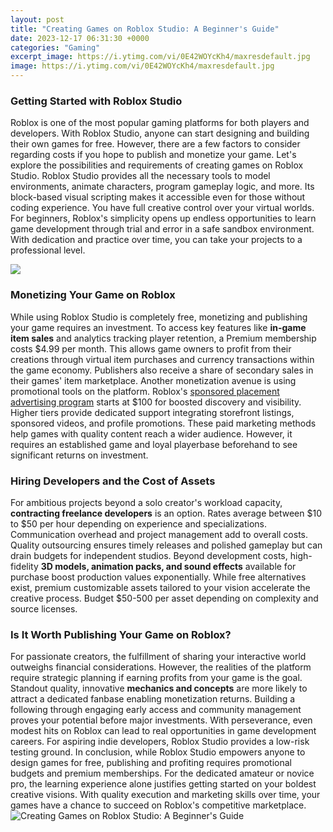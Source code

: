 ```yaml
---
layout: post
title: "Creating Games on Roblox Studio: A Beginner's Guide"
date: 2023-12-17 06:31:30 +0000
categories: "Gaming"
excerpt_image: https://i.ytimg.com/vi/0E42WOYcKh4/maxresdefault.jpg
image: https://i.ytimg.com/vi/0E42WOYcKh4/maxresdefault.jpg
---
```


### Getting Started with Roblox Studio
Roblox is one of the most popular gaming platforms for both players and developers. With Roblox Studio, anyone can start designing and building their own games for free. However, there are a few factors to consider regarding costs if you hope to publish and monetize your game. Let's explore the possibilities and requirements of creating games on Roblox Studio.
Roblox Studio provides all the necessary tools to model environments, animate characters, program gameplay logic, and more. Its block-based visual scripting makes it accessible even for those without coding experience. You have full creative control over your virtual worlds. For beginners, Roblox's simplicity opens up endless opportunities to learn game development through trial and error in a safe sandbox environment. With dedication and practice over time, you can take your projects to a professional level. 

![](https://i.ytimg.com/vi/iMHyl7Cfpa4/maxresdefault.jpg)
### Monetizing Your Game on Roblox
While using Roblox Studio is completely free, monetizing and publishing your game requires an investment. To access key features like **in-game item sales** and analytics tracking player retention, a Premium membership costs $4.99 per month. This allows game owners to profit from their creations through virtual item purchases and currency transactions within the game economy. Publishers also receive a share of secondary sales in their games' item marketplace.
Another monetization avenue is using promotional tools on the platform. Roblox's [sponsored placement advertising program](https://store.fi.io.vn/white-frenchie-french-bulldog-starry-night-van-gogh-colorful-2) starts at $100 for boosted discovery and visibility. Higher tiers provide dedicated support integrating storefront listings, sponsored videos, and profile promotions. These paid marketing methods help games with quality content reach a wider audience. However, it requires an established game and loyal playerbase beforehand to see significant returns on investment.
### Hiring Developers and the Cost of Assets 
For ambitious projects beyond a solo creator's workload capacity, **contracting freelance developers** is an option. Rates average between $10 to $50 per hour depending on experience and specializations. Communication overhead and project management add to overall costs. Quality outsourcing ensures timely releases and polished gameplay but can drain budgets for independent studios.
Beyond development costs, high-fidelity **3D models, animation packs, and sound effects** available for purchase boost production values exponentially. While free alternatives exist, premium customizable assets tailored to your vision accelerate the creative process. Budget $50-500 per asset depending on complexity and source licenses. 
### Is It Worth Publishing Your Game on Roblox?
For passionate creators, the fulfillment of sharing your interactive world outweighs financial considerations. However, the realities of the platform require strategic planning if earning profits from your game is the goal. Standout quality, innovative **mechanics and concepts** are more likely to attract a dedicated fanbase enabling monetization returns. Building a following through engaging early access and community management proves your potential before major investments. With perseverance, even modest hits on Roblox can lead to real opportunities in game development careers. For aspiring indie developers, Roblox Studio provides a low-risk testing ground.
In conclusion, while Roblox Studio empowers anyone to design games for free, publishing and profiting requires promotional budgets and premium memberships. For the dedicated amateur or novice pro, the learning experience alone justifies getting started on your boldest creative visions. With quality execution and marketing skills over time, your games have a chance to succeed on Roblox's competitive marketplace.
![Creating Games on Roblox Studio: A Beginner's Guide](https://i.ytimg.com/vi/0E42WOYcKh4/maxresdefault.jpg)